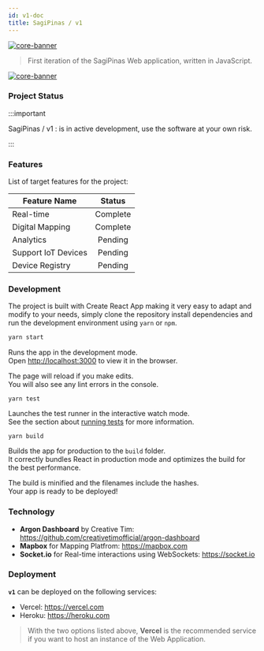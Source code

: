 ```yaml
---
id: v1-doc
title: SagiPinas / v1
---
```


[![core-banner](https://mist.now.sh/mist/v1-banner.png)]()

> First iteration of the SagiPinas Web application, written in JavaScript.

[![core-banner](/img/v1-app1.gif)]()

### Project Status

:::important

SagiPinas / v1 : is in active development, use the software at your own risk.

:::

### Features

List of target features for the project:

| Feature Name        |  Status  |
| ------------------- | :------: |
| Real-time           | Complete |
| Digital Mapping     | Complete |
| Analytics           | Pending  |
| Support IoT Devices | Pending  |
| Device Registry     | Pending  |

### Development

The project is built with Create React App making it very easy to adapt and modify to your needs, simply clone the repository
install dependencies and run the development environment using `yarn` or `npm`.

```sh
yarn start
```

Runs the app in the development mode.<br />
Open [http://localhost:3000](http://localhost:3000) to view it in the browser.

The page will reload if you make edits.<br />
You will also see any lint errors in the console.

```yarn test
yarn test
```

Launches the test runner in the interactive watch mode.<br />
See the section about [running tests](https://facebook.github.io/create-react-app/docs/running-tests) for more information.

```yarn build
yarn build
```

Builds the app for production to the `build` folder.<br />
It correctly bundles React in production mode and optimizes the build for the best performance.

The build is minified and the filenames include the hashes.<br />
Your app is ready to be deployed!

### Technology

- **Argon Dashboard** by Creative Tim: https://github.com/creativetimofficial/argon-dashboard
- **Mapbox** for Mapping Platfrom: https://mapbox.com
- **Socket.io** for Real-time interactions using WebSockets: https://socket.io

### Deployment

**`v1`** can be deployed on the following services:

- Vercel: https://vercel.com
- Heroku: https://heroku.com

> With the two options listed above, **Vercel** is the recommended service if you want to host an instance of the Web Application.
